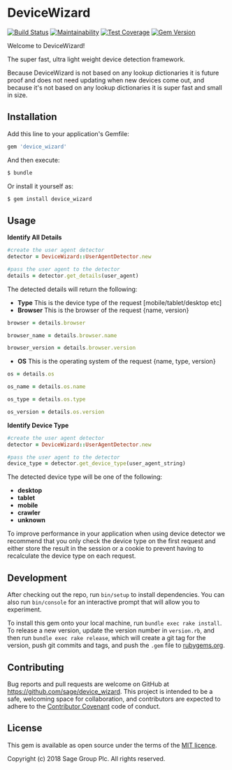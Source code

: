 # DeviceWizard

[![Build Status](https://travis-ci.org/Sage/device_wizard.svg?branch=master)](https://travis-ci.org/Sage/device_wizard)
[![Maintainability](https://api.codeclimate.com/v1/badges/f0d6439302f953419f93/maintainability)](https://codeclimate.com/github/Sage/device_wizard/maintainability)
[![Test Coverage](https://api.codeclimate.com/v1/badges/f0d6439302f953419f93/test_coverage)](https://codeclimate.com/github/Sage/device_wizard/test_coverage)
[![Gem Version](https://badge.fury.io/rb/device_wizard.svg)](https://badge.fury.io/rb/device_wizard)

Welcome to DeviceWizard!

The super fast, ultra light weight device detection framework.

Because DeviceWizard is not based on any lookup dictionaries it is future proof and does not need updating when new devices come out, and because it's not based on any lookup dictionaries it is super fast and small in size.

## Installation

Add this line to your application's Gemfile:

```ruby
gem 'device_wizard'
```

And then execute:

```bash
$ bundle
```

Or install it yourself as:

```bash
$ gem install device_wizard
```

## Usage

**Identify All Details**

```ruby
#create the user agent detector
detector = DeviceWizard::UserAgentDetector.new

#pass the user agent to the detector
details = detector.get_details(user_agent)
```

The detected details will return the following:
- **Type** This is the device type of the request [mobile/tablet/desktop etc]
- **Browser** This is the browser of the request {name, version}

```ruby
browser = details.browser

browser_name = details.browser.name

browser_version = details.browser.version
```

- **OS** This is the operating system of the request {name, type, version}

```ruby
os = details.os

os_name = details.os.name

os_type = details.os.type

os_version = details.os.version
```


**Identify Device Type**

```ruby
#create the user agent detector
detector = DeviceWizard::UserAgentDetector.new

#pass the user agent to the detector
device_type = detector.get_device_type(user_agent_string)
```

The detected device type will be one of the following:
- **desktop**
- **tablet**
- **mobile**
- **crawler**
- **unknown**

To improve performance in your application when using device detector we recommend that you only check the device type on the first request and either store the result in the session or a cookie to prevent having to recalculate the device type on each request.

## Development

After checking out the repo, run `bin/setup` to install dependencies. You can also run `bin/console` for an interactive prompt that will allow you to experiment.

To install this gem onto your local machine, run `bundle exec rake install`. To release a new version, update the version number in `version.rb`, and then run `bundle exec rake release`, which will create a git tag for the version, push git commits and tags, and push the `.gem` file to [rubygems.org](https://rubygems.org).

## Contributing

Bug reports and pull requests are welcome on GitHub at https://github.com/sage/device_wizard. This project is intended to be a safe, welcoming space for collaboration, and contributors are expected to adhere to the [Contributor Covenant](http://contributor-covenant.org) code of conduct.


## License

This gem is available as open source under the terms of the
[MIT licence](LICENSE).

Copyright (c) 2018 Sage Group Plc. All rights reserved.
